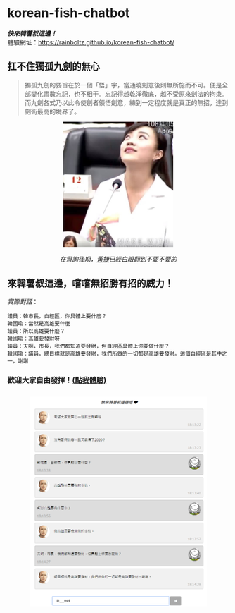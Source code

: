 # korean-fish-chatbot

**_快來韓薯叔這邊！_**  
體驗網址：https://rainboltz.github.io/korean-fish-chatbot/

## 扛不住獨孤九劍的無心

> 獨孤九劍的要旨在於一個「悟」字，當通曉劍意後則無所施而不可。便是全部變化盡數忘記，也不相干。忘記得越乾淨徹底，越不受原來劍法的拘束。而九劍各式乃以此令使劍者領悟劍意，練到一定程度就是真正的無招，達到劍術最高的境界了。

<p align="center">
    <img src="https://github.com/RainBoltz/korean-fish-chatbot/blob/master/%E9%BB%83%E6%8D%B7%E7%BF%BB%E7%99%BD%E7%9C%BC.jpg" width="250" height="auto" />
    <div style="text-align: center;"><i>在質詢後期，<a href="https://www.facebook.com/FongshanHuangjie/" target="_blank">黃捷</a>已經白眼翻到不要不要的</i></div>
</p>

## 來韓薯叔這邊，嚐嚐無招勝有招的威力！

_實際對話_：
```
議員：韓市長，自經區，你具體上要什麼？
韓國瑜：當然是高雄要什麼
議員：所以高雄要什麼？
韓國瑜：高雄要發財呀
議員：天啊，市長，我們都知道要發財，但自經區具體上你要做什麼？
韓國瑜：議員，總目標就是高雄要發財，我們所做的一切都是高雄要發財。這個自經區是其中之一，謝謝
```  

<h3><b>歡迎大家自由發揮！<a href="https://rainboltz.github.io/korean-fish-chatbot/" target="_blank">(點我體驗)</a><b><h3>
<p align="center">
    <img src="https://github.com/RainBoltz/korean-fish-chatbot/blob/master/demo.png" width="80%" height="auto" />
</p>